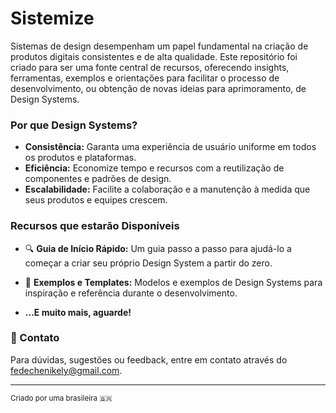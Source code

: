 # Sistemize

Sistemas de design desempenham um papel fundamental na criação de produtos digitais consistentes e de alta qualidade. Este repositório foi criado para ser uma fonte central de recursos, oferecendo insights, ferramentas, exemplos e orientações para facilitar o processo de desenvolvimento, ou obtenção de novas ideias para aprimoramento, de Design Systems.

### Por que Design Systems?

- **Consistência:** Garanta uma experiência de usuário uniforme em todos os produtos e plataformas.
- **Eficiência:** Economize tempo e recursos com a reutilização de componentes e padrões de design.
- **Escalabilidade:** Facilite a colaboração e a manutenção à medida que seus produtos e equipes crescem.

### Recursos que estarão Disponíveis

- 🔍 **Guia de Início Rápido:** Um guia passo a passo para ajudá-lo a começar a criar seu próprio Design System a partir do zero.
   
- 📝 **Exemplos e Templates:** Modelos e exemplos de Design Systems para inspiração e referência durante o desenvolvimento.
- **...E muito mais, aguarde!**

### 📨 Contato

Para dúvidas, sugestões ou feedback, entre em contato através do [fedechenikely@gmail.com](mailto:fedechenikely@gmail.com).  
  
--- 
<sub>Criado por uma brasileira 🇧🇷</sub>
